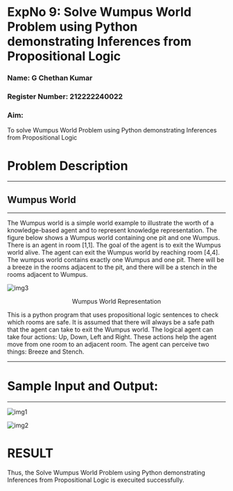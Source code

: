 <h1>ExpNo 9: Solve Wumpus World Problem using Python demonstrating Inferences from Propositional Logic</h1> 
<h3>Name: G Chethan Kumar</h3>
<h3>Register Number: 212222240022</h3>
<H3>Aim:</H3>
<p>
    To solve  Wumpus World Problem using Python demonstrating Inferences from Propositional Logic
</p>
<h1>Problem Description</h1>
<hr>
<h2>Wumpus World</h2>
<hr>
The Wumpus world is a simple world example to illustrate the worth of a knowledge-based agent and to represent knowledge representation.
The figure below shows a Wumpus world containing one pit and one Wumpus. There is an agent in room [1,1]. The goal of the agent is to exit the Wumpus world alive. The agent can exit the Wumpus world by reaching room [4,4]. The wumpus world contains exactly one Wumpus and one pit. There will be a breeze in the rooms adjacent to the pit, and there will be a stench in the rooms adjacent to Wumpus.

![img3](https://github.com/Gchethankumar/19AI405ExpNo9/assets/118348224/71133614-5916-4f95-9d35-e89ef7bf7d2c)

<center>Wumpus World Representation</center>
<p>
This is a python program that uses propositional logic sentences to check which rooms are safe. 
It is assumed that there will always be a safe path that the agent can take to exit the Wumpus world. The logical agent can take four actions: Up, Down, Left and Right. These actions help the agent move from one room to an adjacent room. The agent can perceive two things: Breeze and Stench.
</p>
<hr>
<h1>Sample Input and Output:</h1>
<hr>

![img1](https://github.com/Gchethankumar/19AI405ExpNo9/assets/118348224/4853b5c9-1830-4549-b559-e46754282b0f)

![img2](https://github.com/Gchethankumar/19AI405ExpNo9/assets/118348224/8d004f75-6adf-425b-93dc-1954dc8121a1)

<h1>RESULT</h1>
Thus, the Solve Wumpus World Problem using Python demonstrating Inferences from Propositional Logic is execuited successfully.
